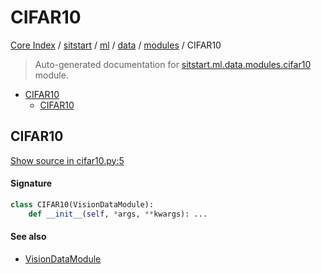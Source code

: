 # CIFAR10

[Core Index](../../../../README.md#core-index) / [sitstart](../../../index.md#sitstart) / [ml](../../index.md#ml) / [data](../index.md#data) / [modules](./index.md#modules) / CIFAR10

> Auto-generated documentation for [sitstart.ml.data.modules.cifar10](../../../../../python/sitstart/ml/data/modules/cifar10.py) module.

- [CIFAR10](#cifar10)
  - [CIFAR10](#cifar10-1)

## CIFAR10

[Show source in cifar10.py:5](../../../../../python/sitstart/ml/data/modules/cifar10.py#L5)

#### Signature

```python
class CIFAR10(VisionDataModule):
    def __init__(self, *args, **kwargs): ...
```

#### See also

- [VisionDataModule](./vision_data_module.md#visiondatamodule)
